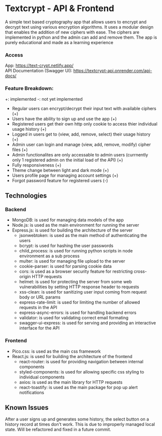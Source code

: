 # Textcrypt - API & Frontend

A simple text based cryptography app that allows users to encrypt and decrypt text using various encryption algorithms. It uses a modular design that enables the addition of new ciphers with ease. The ciphers are implemented in python and the admin can add and remove them. The app is purely educational and made as a learning experience

### Access

App: https://text-crypt.netlify.app/
<br>
API Documentation (Swagger UI): https://textcrypt-api.onrender.com/api-docs/

### Feature Breakdown:

+: implemented
-: not yet implemented

- Regular users can encrypt/decrypt their input text with available ciphers (+)
- Users have the ability to sign up and use the app (+)
- Registered users get their own http only cookie to access thier individual usage history (+)
- Logged in users get to (view, add, remove, select) their usage history (+)
- Admin user can login and manage (view, add, remove, modify) cipher files (+)
- Admin functionalites are only accessable to admin users (currnently only 1 registered admin on the initial load of the API) (+)
- Fully responsiveness (+)
- Theme change between light and dark mode (+)
- Users profile page for managing account settings (+)
- Forgot password feature for registered users (-)


## Technologies

### Backend

- MongoDB: is used for managing data models of the app
- Node.js: is used as the main environment for running the server
- Express.js: is used for building the architecture of the server
  - jsonwebtoken: is used as the main method of authenticating the users
  - bcrypt: is used for hashing the user passwords
  - child_process: is used for running python scripts in node environment as a sub process
  - multer: is used for managing file upload to the server
  - cookie-parser: is used for parsing cookie data
  - cors: is used as a browser security feature for restricting cross-origin HTTP requests
  - helmet: is used for protecting the server from some web vulnerabilities by setting HTTP response header to requests
  - xss-clean: is used for sanitizing user input coming from request body or URL params
  - express-rate-limit: is used for limiting the number of allowed requests in the API
  - express-async-errors: is used for handling backend errors
  - validator: is used for validating correct email formating
  - swagger-ui-express: is used for serving and providing an interactive interface for the API 

### Frontend

- Pico.css: is used as the main css framework
- React.js: is used for building the architecture of the frontend
  - react-router: is used for providing navigation between internal components
  - styled-components: is used for allowing specific css styling to individual components 
  - axios: is used as the main library for HTTP requests
  - react-toastify: is used as the main package for pop up alert notifications

## Known Issues
After a user signs up and generates some history, the select button on a history record at times don't work. This is due to improperly managed local state. Will be refactored and fixed in a future commit.
